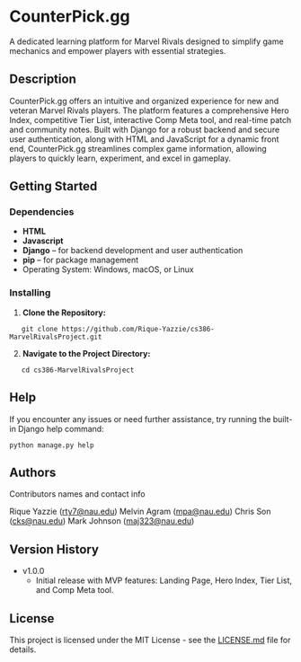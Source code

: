 # CounterPick.gg

A dedicated learning platform for Marvel Rivals designed to simplify game mechanics and empower players with essential strategies.

## Description

CounterPick.gg offers an intuitive and organized experience for new and veteran Marvel Rivals players. The platform features a comprehensive Hero Index, competitive Tier List, interactive Comp Meta tool, and real-time patch and community notes. Built with Django for a robust backend and secure user authentication, along with HTML and JavaScript for a dynamic front end, CounterPick.gg streamlines complex game information, allowing players to quickly learn, experiment, and excel in gameplay.

## Getting Started

### Dependencies

- **HTML**
- **Javascript**
- **Django** – for backend development and user authentication
- **pip** – for package management
- Operating System: Windows, macOS, or Linux

### Installing

1. **Clone the Repository:**
```
   git clone https://github.com/Rique-Yazzie/cs386-MarvelRivalsProject.git
```
2.  **Navigate to the Project Directory:**
```
   cd cs386-MarvelRivalsProject
```
## Help

If you encounter any issues or need further assistance, try running the built-in Django help command:
```
python manage.py help
```
## Authors

Contributors names and contact info

Rique Yazzie
(rty7@nau.edu)
Melvin Agram
(mpa@nau.edu)
Chris Son
(cks@nau.edu)
Mark Johnson
(maj323@nau.edu)

## Version History

* v1.0.0
    * Initial release with MVP features: Landing Page, Hero Index, Tier List, and Comp Meta tool.

 ## License
This project is licensed under the MIT License - see the [LICENSE.md](LICENSE.md) file for details.
